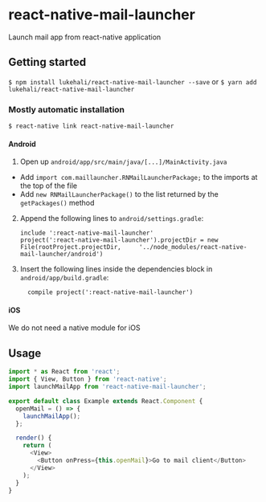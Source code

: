 # react-native-mail-launcher

Launch mail app from react-native application

## Getting started

`$ npm install lukehali/react-native-mail-launcher --save`
or
`$ yarn add lukehali/react-native-mail-launcher`

### Mostly automatic installation

`$ react-native link react-native-mail-launcher`

#### Android

1. Open up `android/app/src/main/java/[...]/MainActivity.java`

- Add `import com.maillauncher.RNMailLauncherPackage;` to the imports at the top of the file
- Add `new RNMailLauncherPackage()` to the list returned by the `getPackages()` method

2. Append the following lines to `android/settings.gradle`:
   ```
   include ':react-native-mail-launcher'
   project(':react-native-mail-launcher').projectDir = new File(rootProject.projectDir, 	'../node_modules/react-native-mail-launcher/android')
   ```
3. Insert the following lines inside the dependencies block in `android/app/build.gradle`:
   ```
     compile project(':react-native-mail-launcher')
   ```

#### iOS

We do not need a native module for iOS

## Usage

```javascript
import * as React from 'react';
import { View, Button } from 'react-native';
import launchMailApp from 'react-native-mail-launcher';

export default class Example extends React.Component {
  openMail = () => {
    launchMailApp();
  };

  render() {
    return (
      <View>
        <Button onPress={this.openMail}>Go to mail client</Button>
      </View>
    );
  }
}
```
